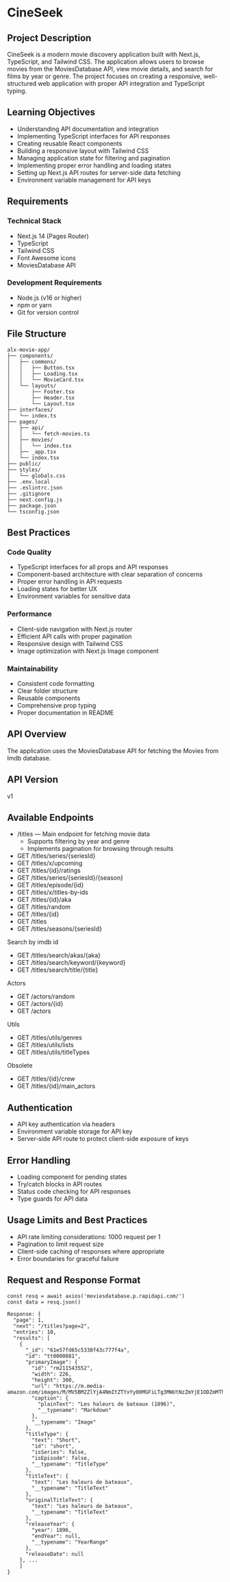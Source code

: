 # CineSeek

## Project Description
CineSeek is a modern movie discovery application built with Next.js, TypeScript, and Tailwind CSS. The application allows users to browse movies from the MoviesDatabase API, view movie details, and search for films by year or genre. The project focuses on creating a responsive, well-structured web application with proper API integration and TypeScript typing.

## Learning Objectives
- Understanding API documentation and integration
- Implementing TypeScript interfaces for API responses
- Creating reusable React components
- Building a responsive layout with Tailwind CSS
- Managing application state for filtering and pagination
- Implementing proper error handling and loading states
- Setting up Next.js API routes for server-side data fetching
- Environment variable management for API keys

## Requirements

### Technical Stack
- Next.js 14 (Pages Router)
- TypeScript
- Tailwind CSS
- Font Awesome icons
- MoviesDatabase API

### Development Requirements
- Node.js (v16 or higher)
- npm or yarn
- Git for version control

## File Structure
```
alx-movie-app/
├── components/
│   ├── commons/
│   │   ├── Button.tsx
│   │   ├── Loading.tsx
│   │   └── MovieCard.tsx
│   └── layouts/
│       ├── Footer.tsx
│       ├── Header.tsx
│       └── Layout.tsx
├── interfaces/
│   └── index.ts
├── pages/
│   ├── api/
│   │   └── fetch-movies.ts
│   ├── movies/
│   │   └── index.tsx
│   ├── _app.tsx
│   └── index.tsx
├── public/
├── styles/
│   └── globals.css
├── .env.local
├── .eslintrc.json
├── .gitignore
├── next.config.js
├── package.json
└── tsconfig.json
```

## Best Practices

### Code Quality
- TypeScript interfaces for all props and API responses
- Component-based architecture with clear separation of concerns
- Proper error handling in API requests
- Loading states for better UX
- Environment variables for sensitive data

### Performance
- Client-side navigation with Next.js router
- Efficient API calls with proper pagination
- Responsive design with Tailwind CSS
- Image optimization with Next.js Image component

### Maintainability
- Consistent code formatting
- Clear folder structure
- Reusable components
- Comprehensive prop typing
- Proper documentation in README

## API Overview
The application uses the MoviesDatabase API for fetching the Movies from Imdb database.


## API Version
v1

## Available Endpoints 

- /titles — Main endpoint for fetching movie data
    - Supports filtering by year and genre
    - Implements pagination for browsing through results
- GET /titles/series/{seriesId}
- GET /titles/x/upcoming
- GET /titles/{id}/ratings
- GET /titles/series/{seriesId}/{season}
- GET /titles/episode/{id}
- GET /titles/x/titles-by-ids
- GET /titles/{id}/aka
- GET /titles/random
- GET /titles/{id}
- GET /titles
- GET /titles/seasons/{seriesId}

Search by imdb id

- GET /titles/search/akas/{aka}
- GET /titles/search/keyword/{keyword}
- GET /titles/search/title/{title}

Actors
- GET /actors/random
- GET /actors/{id}
- GET /actors

Utils
- GET /titles/utils/genres
- GET /titles/utils/lists
- GET /titles/utils/titleTypes

Obsolete
- GET /titles/{id}/crew
- GET /titles/{id}/main_actors

## Authentication
- API key authentication via headers
- Environment variable storage for API key
- Server-side API route to protect client-side exposure of keys

## Error Handling
- Loading component for pending states
- Try/catch blocks in API routes
- Status code checking for API responses
- Type guards for API data

## Usage Limits and Best Practices
- API rate limiting considerations: 1000 request per 1
- Pagination to limit request size
- Client-side caching of responses where appropriate
- Error boundaries for graceful failure

## Request and Response Format 

```
const resq = await axios('moviesdatabase.p.rapidapi.com/')
const data = resq.json()

Response: {
  "page": 1,
  "next": "/titles?page=2",
  "entries": 10,
  "results": [
    {
      "_id": "61e57fd65c5338f43c777f4a",
      "id": "tt0000081",
      "primaryImage": {
        "id": "rm211543552",
        "width": 226,
        "height": 300,
        "url": "https://m.media-amazon.com/images/M/MV5BM2ZlYjA4NmItZTYxYy00MGFiLTg3MWUtNzZmYjE1ODZmMThjXkEyXkFqcGdeQXVyNTI2NTY2MDI@._V1_.jpg",
        "caption": {
          "plainText": "Les haleurs de bateaux (1896)",
          "__typename": "Markdown"
        },
        "__typename": "Image"
      },
      "titleType": {
        "text": "Short",
        "id": "short",
        "isSeries": false,
        "isEpisode": false,
        "__typename": "TitleType"
      },
      "titleText": {
        "text": "Les haleurs de bateaux",
        "__typename": "TitleText"
      },
      "originalTitleText": {
        "text": "Les haleurs de bateaux",
        "__typename": "TitleText"
      },
      "releaseYear": {
        "year": 1896,
        "endYear": null,
        "__typename": "YearRange"
      },
      "releaseDate": null
    }, ...
    ]
}


```